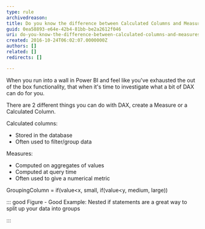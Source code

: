 ```yaml
---
type: rule
archivedreason: 
title: Do you know the difference between Calculated Columns and Measures in Power BI?
guid: 0ea58893-e64e-42b4-81bb-be2a2612f046
uri: do-you-know-the-difference-between-calculated-columns-and-measures-in-power-bi
created: 2016-10-24T06:02:07.0000000Z
authors: []
related: []
redirects: []

---
```


When you run into a wall in Power BI and feel like you've exhausted the out of the box functionality, that when it's time to investigate what a bit of DAX can do for you. 

<!--endintro-->

There are 2 different things you can do with DAX, create a Measure or a Calculated Column.

Calculated columns:

* Stored in the database
* Often used to filter/group data




Measures:



* Computed on aggregates of values
* Computed at query time
* Often used to give a numerical metric





GroupingColumn = if(value&lt;x, small, if(value&lt;y, medium, large))


::: good
Figure - Good Example: Nested if statements are a great way to split up your data into groups

:::
